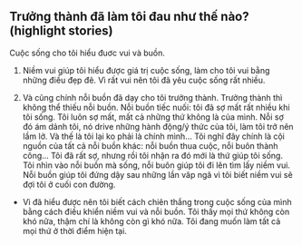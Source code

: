 ## Trưởng thành đã làm tôi đau như thế nào? (highlight stories)

Cuộc sống cho tôi hiểu đuơc vui và buồn.

1. Niềm vui giúp tôi hiểu được giá trị cuộc sống, làm cho tôi vui bằng những điều đẹp đẽ. Vì rất vui nên tôi đã yêu cuộc sống rất nhiều.

2. Và cũng chính nỗi buồn đã dạy cho tôi trưởng thành. Trưởng thành thì không thể thiếu nỗi buồn. Nỗi buồn tiếc nuối: tôi đã sợ mất rất nhiều khi tôi sống. Tôi luôn sợ mất, mất cả những thứ không là của mình. Nỗi sợ đó ám dảnh tôi, nó drive những hành động/ý thức của tôi, làm tôi trở nên lầm lở. Và thế là tôi lại ko phải là chính mình... Tôi nghĩ đây chính là cội nguồn của tất cả nỗi buồn khác: nỗi buồn thua cuộc, nỗi buôn thành công... Tôi đã rất sợ, nhưng rồi tôi nhận ra đó mới là thứ giúp tôi sống. Tôi nhìn vào nỗi buồn mà sống, nỗi buôn giúp tôi đi lên tìm lấy niềm vui. Nỗi buồn giúp tôi đứng dậy sau những lần vâp ngã vì tôi biết niềm vui sẽ đợi tôi ở cuối con đường.

- Vì đã hiểu được nên tôi biết cách chiên thắng trong cuộc sống của mình bằng cách điều khiển niềm vui và nỗi buồn. Tôi thấy mọi thứ không còn khó nữa, thậm chí là không còn gì khó nữa. Tôi đang muốn làm tất cả mọi thứ ở thời điểm hiện tại.